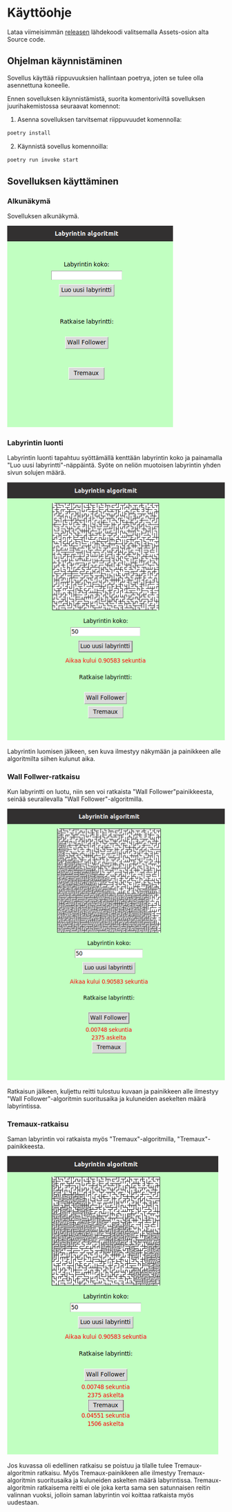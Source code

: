 # Käyttöohje
Lataa viimeisimmän [releasen](https://github.com/JanneKarki/Algoritmien-vertailu-sovellus/releases/tag/Viikko_5) lähdekoodi valitsemalla Assets-osion alta Source code.


## Ohjelman käynnistäminen

Sovellus käyttää riippuvuuksien hallintaan poetrya, joten se tulee olla asennettuna koneelle.

Ennen sovelluksen käynnistämistä, suorita komentoriviltä sovelluksen juurihakemistossa seuraavat komennot:

1. Asenna sovelluksen tarvitsemat riippuvuudet komennolla:
```bash
poetry install
```

2. Käynnistä sovellus komennoilla:

```bash
poetry run invoke start
```

## Sovelluksen käyttäminen
### Alkunäkymä

Sovelluksen alkunäkymä.

![](./pictures/manual_pictures/alku_nakyma1.png)

### Labyrintin luonti
Labyrintin luonti tapahtuu syöttämällä kenttään labyrintin koko ja painamalla "Luo uusi labyrintti"-näppäintä. Syöte on neliön muotoisen labyrintin yhden sivun solujen määrä. 


![](./pictures/manual_pictures/luo_labyrintti2.png)


Labyrintin luomisen jälkeen, sen kuva ilmestyy näkymään ja painikkeen alle algoritmilta siihen kulunut aika.


### Wall Follwer-ratkaisu

Kun labyrintti on luotu, niin sen voi ratkaista "Wall Follower"painikkeesta, seinää seurailevalla "Wall Follower"-algoritmilla.


![](./pictures/manual_pictures/wall_follower_ratkaisu3.png)


Ratkaisun jälkeen, kuljettu reitti tulostuu kuvaan ja painikkeen alle ilmestyy "Wall Follower"-algoritmin suoritusaika ja kuluneiden asekelten määrä labyrintissa.

### Tremaux-ratkaisu

Saman labyrintin voi ratkaista myös "Tremaux"-algoritmilla, "Tremaux"-painikkeesta.

![](./pictures/manual_pictures/tremaux_ratkaisu4.png)

Jos kuvassa oli edellinen ratkaisu se poistuu ja tilalle tulee Tremaux-algoritmin ratkaisu. Myös Tremaux-painikkeen alle ilmestyy Tremaux-algoritmin suoritusaika ja kuluneiden askelten määrä labyrintissa. Tremaux-algoritmin ratkaisema reitti ei ole joka kerta sama sen satunnaisen reitin valinnan vuoksi, jolloin saman labyrintin voi koittaa ratkaista myös uudestaan.
